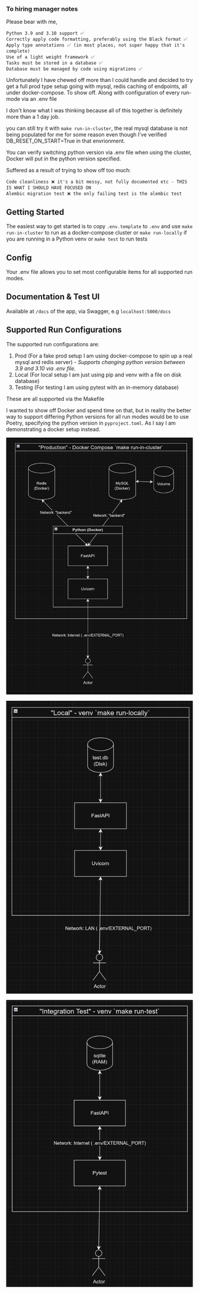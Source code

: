 ### To hiring manager notes

Please bear with me, 

```
Python 3.9 and 3.10 support ✅
Correctly apply code formatting, preferably using the Black format ✅
Apply type annotations ✅ (in most places, not super happy that it's complete)
Use of a light weight framework ✅
Tasks must be stored in a database ✅
Database must be managed by code using migrations ✅
```

Unfortunately I have chewed off more than I could handle and decided to try get a full prod type setup going with 
mysql, redis caching of endpoints, all under docker-compose. To show off. Along with configuration of every run-mode via an .env file

I don't know what I was thinking because all of this together is definitely more than a 1 day job. 

you can still try it with `make run-in-cluster`, the real mysql database is not being populated for me for some reason even though I've verified DB_RESET_ON_START=True in that envrionment. 

You can verify switching python version via .env file when using the cluster, Docker will put in the python version specified.

Suffered as a result of trying to show off too much:

```
Code cleanliness ❌ it's a bit messy, not fully documented etc - THIS IS WHAT I SHOULD HAVE FOCUSED ON
Alembic migration test ❌ the only failing test is the alembic test
```

## Getting Started

The easiest way to get started is to copy `.env.template` to `.env`
and use `make run-in-cluster` to run as a docker-compose cluster or 
`make run-locally` if you are running in a Python venv
or `make test` to run tests

## Config

Your .env file allows you to set most configurable items for all supported run modes.

## Documentation & Test UI

Available at `/docs` of the app, via Swagger, e.g `localhost:5000/docs`

## Supported Run Configurations

The supported run configurations are:
1. Prod (For a fake prod setup I am using docker-compose to spin up a real mysql and redis server) - *Supports changing python version between 3.9 and 3.10 via .env file.*
2. Local (For local setup I am just using pip and venv with a file on disk database)
3. Testing (For testing I am using pytest with an in-memory database) 

These are all supported via the Makefile

I wanted to show off Docker and spend time on that, but in reality the better way to support differing Python versions for all run modes would be to use Poetry, specifying the python version in `pyproject.toml`. As I say I am demonstrating a docker setup instead.

![supported-run-configurations-prod](docs/images/supported-run-configurations-prod.png)

![supported-run-configurations-local](docs/images/supported-run-configurations-local.png)

![supported-run-configurations-pytest](docs/images/supported-run-configurations-pytest.png)
